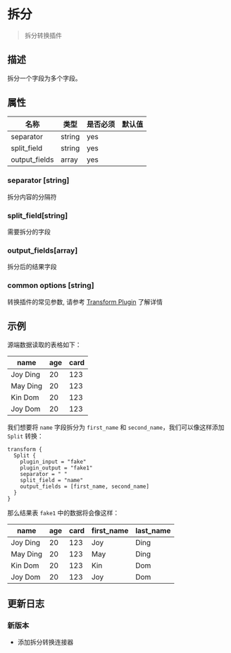 # 拆分

> 拆分转换插件

## 描述

拆分一个字段为多个字段。

## 属性

|      名称       |   类型   | 是否必须 | 默认值 |
|---------------|--------|------|-----|
| separator     | string | yes  |     |
| split_field   | string | yes  |     |
| output_fields | array  | yes  |     |

### separator [string]

拆分内容的分隔符

### split_field[string]

需要拆分的字段

### output_fields[array]

拆分后的结果字段

### common options [string]

转换插件的常见参数, 请参考  [Transform Plugin](common-options.md) 了解详情

## 示例

源端数据读取的表格如下：

|   name   | age | card |
|----------|-----|------|
| Joy Ding | 20  | 123  |
| May Ding | 20  | 123  |
| Kin Dom  | 20  | 123  |
| Joy Dom  | 20  | 123  |

我们想要将 `name` 字段拆分为 `first_name` 和 `second_name`，我们可以像这样添加 `Split` 转换：

```
transform {
  Split {
    plugin_input = "fake"
    plugin_output = "fake1"
    separator = " "
    split_field = "name"
    output_fields = [first_name, second_name]
  }
}
```

那么结果表 `fake1` 中的数据将会像这样：

|   name   | age | card | first_name | last_name |
|----------|-----|------|------------|-----------|
| Joy Ding | 20  | 123  | Joy        | Ding      |
| May Ding | 20  | 123  | May        | Ding      |
| Kin Dom  | 20  | 123  | Kin        | Dom       |
| Joy Dom  | 20  | 123  | Joy        | Dom       |

## 更新日志

### 新版本

- 添加拆分转换连接器

